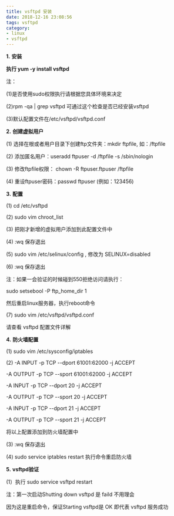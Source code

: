 ```yaml
---
title: vsftpd 安装
date: 2018-12-16 23:08:56
tags: vsftpd
category:
- linux
- vsftpd
---
```


**1.** **安装**

**执行 yum -y install vsftpd**

注：

(1)是否使用sudo权限执行请根据您具体环境来决定

(2)rpm -qa | grep vsftpd 可通过这个检查是否已经安装vsftpd

(3)默认配置文件在/etc/vsftpd/vsftpd.conf

**2.** **创建虚拟用户**

(1) 选择在根或者用户目录下创建ftp文件夹：mkdir ftpfile, 如：/ftpfile

(2) 添加匿名用户：useradd ftpuser -d /ftpfile -s /sbin/nologin

(3) 修改ftpfile权限： chown -R ftpuser.ftpuser /ftpfile

(4) 重设ftpuser密码：passwd ftpuser (例如：123456)

**3.** **配置**

(1) cd /etc/vsftpd

(2) sudo vim chroot_list

(3) 把刚才新增的虚拟用户添加到此配置文件中

(4) :wq 保存退出

(5) sudo vim /etc/selinux/config , 修改为 SELINUX=disabled

(6) :wq 保存退出

注：如果一会验证的时候碰到550拒绝访问请执行：

sudo setsebool -P ftp_home_dir 1

然后重启linux服务器，执行reboot命令

(7) sudo vim /etc/vsftpd/vsftpd.conf

请查看 vsftpd 配置文件详解


**4.** **防火墙配置**

(1) sudo vim /etc/sysconfig/iptables

(2) 
-A INPUT -p TCP --dport 61001:62000 -j ACCEPT

-A OUTPUT -p TCP --sport 61001:62000 -j ACCEPT

-A INPUT -p TCP --dport 20 -j ACCEPT

-A OUTPUT -p TCP --sport 20 -j ACCEPT

-A INPUT -p TCP --dport 21 -j ACCEPT

-A OUTPUT -p TCP --sport 21 -j ACCEPT

将以上配置添加到防火墙配置中

(3) :wq 保存退出

(4) sudo service iptables restart 执行命令重启防火墙

**5.** **vsftpd验证**

(1）执行 sudo service vsftpd restart

注：第一次启动Shutting down vsftpd 是 faild 不用理会

因为这是重启命令，保证Starting vsftpd是 OK 即代表 vsftpd 服务成功








